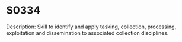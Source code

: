 # S0334
Description: Skill to identify and apply tasking, collection, processing, exploitation and dissemination to associated collection disciplines. 
